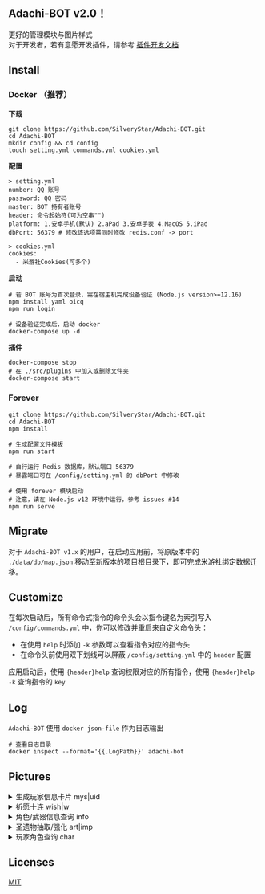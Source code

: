 ## Adachi-BOT v2.0！
更好的管理模块与图片样式<br>
对于开发者，若有意愿开发插件，请参考 [插件开发文档](https://github.com/SilveryStar/Adachi-BOT/tree/v2.0Beta/document)

## Install
### Docker （推荐）

**下载**

```
git clone https://github.com/SilveryStar/Adachi-BOT.git
cd Adachi-BOT
mkdir config && cd config
touch setting.yml commands.yml cookies.yml
```

**配置**

```
> setting.yml
number: QQ 账号
password: QQ 密码
master: BOT 持有者账号
header: 命令起始符(可为空串"")
platform: 1.安卓手机(默认) 2.aPad 3.安卓手表 4.MacOS 5.iPad
dbPort: 56379 # 修改该选项需同时修改 redis.conf -> port

> cookies.yml
cookies:
  - 米游社Cookies(可多个)
```

**启动**

```
# 若 BOT 账号为首次登录，需在宿主机完成设备验证 (Node.js version>=12.16)
npm install yaml oicq
npm run login

# 设备验证完成后，启动 docker
docker-compose up -d
```

**插件**

```
docker-compose stop
# 在 ./src/plugins 中加入或删除文件夹
docker-compose start
```

### Forever

```
git clone https://github.com/SilveryStar/Adachi-BOT.git
cd Adachi-BOT
npm install

# 生成配置文件模板
npm run start

# 自行运行 Redis 数据库，默认端口 56379
# 暴露端口可在 /config/setting.yml 的 dbPort 中修改

# 使用 forever 模块启动
# 注意，请在 Node.js v12 环境中运行，参考 issues #14 
npm run serve
```

## Migrate
对于 `Adachi-BOT v1.x` 的用户，在启动应用前，将原版本中的 `./data/db/map.json` 移动至新版本的项目根目录下，即可完成米游社绑定数据迁移。

## Customize
在每次启动后，所有命令式指令的命令头会以指令键名为索引写入 `/config/commands.yml` 中，你可以修改并重启来自定义命令头：
* 在使用 `help` 时添加 `-k` 参数可以查看指令对应的指令头
* 在命令头前使用双下划线可以屏蔽 `/config/setting.yml` 中的 `header` 配置

应用启动后，使用 `{header}help` 查询权限对应的所有指令，使用 `{header}help -k` 查询指令的 `key`

## Log
`Adachi-BOT` 使用 `docker json-file` 作为日志输出
```
# 查看日志目录
docker inspect --format='{{.LogPath}}' adachi-bot
```

## Pictures

<details>
<summary>生成玩家信息卡片 mys|uid</summary>
<div align="center">
  <img src="https://z3.ax1x.com/2021/06/27/RJnkkj.png" alt="ERROR"/>
</div>
</details>

<details>
<summary>祈愿十连 wish|w</summary>
<div align="center">
  <img src="https://z3.ax1x.com/2021/06/27/RJn3N9.png" alt="ERROR"/>
  <img src="https://z3.ax1x.com/2021/06/27/RJne10.png" alt="ERROR"/>
</div>
</details>

<details>
<summary>角色/武器信息查询 info</summary>
<div align="center">
  <img src="https://z3.ax1x.com/2021/06/27/RJnEhn.png" alt="ERROR">
  <img src="https://z3.ax1x.com/2021/06/27/RJnpX8.png" alt="ERROR">
  <img src="https://z3.ax1x.com/2021/06/27/RJnQ74.png" alt="ERROR">
  <img src="https://z3.ax1x.com/2021/06/27/RJn1AJ.png" alt="ERROR">
  <img src="https://z3.ax1x.com/2021/06/27/RJnMBF.png" alt="ERROR">
</div>
</details>

<details>
<summary>圣遗物抽取/强化 art|imp</summary>
<div align="center">
  <img src="https://z3.ax1x.com/2021/06/27/RJnP0g.png" alt="ERROR">
  <img src="https://z3.ax1x.com/2021/06/27/RJnCnS.png" alt="ERROR">
</div>
</details>

<details>
<summary>玩家角色查询 char</summary>
<div align="center">
  <img src="https://z3.ax1x.com/2021/06/27/RJni7Q.png" alt="ERROR">
  <img src="https://z3.ax1x.com/2021/06/27/RJnKnU.png" alt="ERROR">
  <img src="https://z3.ax1x.com/2021/06/27/RJnnXT.png" alt="ERROR">
  <img src="https://z3.ax1x.com/2021/06/27/RJnmcV.png" alt="ERROR">
  <img src="https://z3.ax1x.com/2021/06/27/RJnZpq.png" alt="ERROR">
  <img src="https://z3.ax1x.com/2021/06/27/RJnAts.png" alt="ERROR">
</div>
</details>

## Licenses
[MIT](https://github.com/SilveryStar/Adachi-BOT/blob/master/LICENSE)
